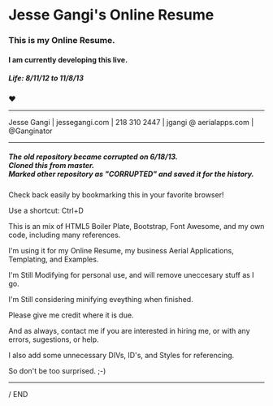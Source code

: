 Jesse Gangi's Online Resume
==========

<h3>This is my Online Resume.</h3>

<h4>I am currently developing this live.</h4>

<h5>Life: 8/11/12 to 11/8/13</h5>

&hearts;

***

Jesse Gangi | jessegangi.com | 218 310 2447 | jgangi @ aerialapps.com | @Ganginator

***

<h5>The old repository became corrupted on 6/18/13.<br />
Cloned this from master.<br />
Marked other repository as "CORRUPTED" and saved it for the history.</h5>

<p>Check back easily by bookmarking this in your favorite browser!</p>

Use a shortcut: Ctrl+D

This is an mix of HTML5 Boiler Plate, Bootstrap, Font Awesome, and my own code, including many references.

I'm using it for my Online Resume, my business Aerial Applications, Templating, and Examples.

I'm Still Modifying for personal use, and will remove uneccesary stuff as I go.

I'm Still considering minifying eveything when finished.

Please give me credit where it is due.

And as always, contact me if you are interested in hiring me, or with any errors, sugestions, or help.

I also add some unnecessary DIVs, ID's, and Styles for referencing.

So don't be too surprised. ;-)

***

/ END